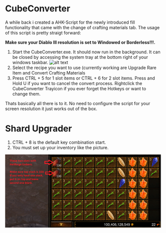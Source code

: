 # CubeConverter
A while back i created a AHK-Script for the newly introduced fill functionality that came with the change of crafting materials tab.
The usage of this script is pretty straigt forward:

**Make sure your Diablo III resolution is set to Windowed or Borderless!!!.**

1. Start the CubeConverter.exe. It should now run in the background. It can be closed by accessing the system tray at the bottom right of your windows taskbar.
![alt text](https://i.imgur.com/StDYUzd.jpg)
2. Select the recipe you want to use (currently working are Upgrade Rare Item and Convert Crafting Materials 
3. Press CTRL + 5 for 1 slot items or CTRL + 6 for 2 slot items. Press and Hold U if you want to cancel the convert process. Rightclick the CubeConverter Trayicon if you ever forget the Hotkeys or want to change them.

Thats basically all there is to it. No need to configure the script for your screen resolution it just works out of the box.

# Shard Upgrader
1. CTRL + 8 is the default key combination start.
2. You must set up your inventory like the picture.

![alt text](https://github.com/thauch/CubeConverter/blob/development/ShardUpgrader.png?raw=true)
